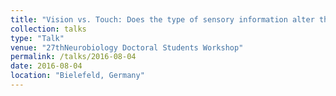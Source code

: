 ```yaml
---
title: "Vision vs. Touch: Does the type of sensory information alter the way primates plan grasps?"
collection: talks
type: "Talk"
venue: "27thNeurobiology Doctoral Students Workshop"
permalink: /talks/2016-08-04
date: 2016-08-04
location: "Bielefeld, Germany"
---
```

